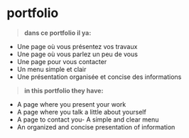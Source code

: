 # portfolio 

> **dans ce portfolio il ya:**

- Une page où vous présentez vos travaux
- Une page où vous parlez un peu de vous
- Une page pour vous contacter
- Un menu simple et clair
- Une présentation organisée et concise des informations

> **in  this portfolio they have:**

- A page where you present your work
- A page where you talk a little about yourself
- A page to contact you- A simple and clear menu
- An organized and concise presentation of information